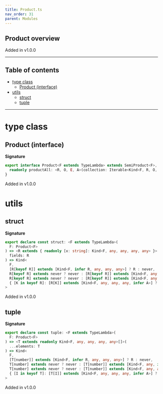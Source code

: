 ```yaml
---
title: Product.ts
nav_order: 31
parent: Modules
---
```


## Product overview

Added in v1.0.0

---

<h2 class="text-delta">Table of contents</h2>

- [type class](#type-class)
  - [Product (interface)](#product-interface)
- [utils](#utils)
  - [struct](#struct)
  - [tuple](#tuple)

---

# type class

## Product (interface)

**Signature**

```ts
export interface Product<F extends TypeLambda> extends SemiProduct<F>, Of<F> {
  readonly productAll: <R, O, E, A>(collection: Iterable<Kind<F, R, O, E, A>>) => Kind<F, R, O, E, Array<A>>
}
```

Added in v1.0.0

# utils

## struct

**Signature**

```ts
export declare const struct: <F extends TypeLambda>(
  F: Product<F>
) => <R extends { readonly [x: string]: Kind<F, any, any, any, any> }>(
  fields: R
) => Kind<
  F,
  [R[keyof R]] extends [Kind<F, infer R, any, any, any>] ? R : never,
  R[keyof R] extends never ? never : [R[keyof R]] extends [Kind<F, any, infer O, any, any>] ? O : never,
  R[keyof R] extends never ? never : [R[keyof R]] extends [Kind<F, any, any, infer E, any>] ? E : never,
  { [K in keyof R]: [R[K]] extends [Kind<F, any, any, any, infer A>] ? A : never }
>
```

Added in v1.0.0

## tuple

**Signature**

```ts
export declare const tuple: <F extends TypeLambda>(
  F: Product<F>
) => <T extends readonly Kind<F, any, any, any, any>[]>(
  ...elements: T
) => Kind<
  F,
  [T[number]] extends [Kind<F, infer R, any, any, any>] ? R : never,
  T[number] extends never ? never : [T[number]] extends [Kind<F, any, infer O, any, any>] ? O : never,
  T[number] extends never ? never : [T[number]] extends [Kind<F, any, any, infer E, any>] ? E : never,
  { [I in keyof T]: [T[I]] extends [Kind<F, any, any, any, infer A>] ? A : never }
>
```

Added in v1.0.0
